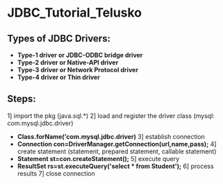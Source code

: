 # JDBC_Tutorial_Telusko

## Types of JDBC Drivers:
- **Type-1 driver or JDBC-ODBC bridge driver**
- **Type-2 driver or Native-API driver**
- **Type-3 driver or Network Protocol driver**
- **Type-4 driver or Thin driver**

## Steps:
1] import the pkg (java.sql.*)
2] load and register the driver class (mysql: com.mysql.jdbc.driver)
- **Class.forName('com.mysql.jdbc.driver)**
3] establish connection
- **Connection con=DriverManager.getConnection(url,name,pass);**
4] create statement (statement, prepared statement, callable statement)
- **Statement st=con.createStatement();**
5] execute query
- **ResultSet rs=st.executeQuery('select * from Student');**
6] process results
7] close connection
